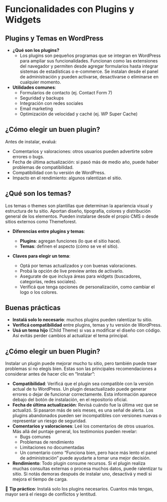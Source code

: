 # Funcionalidades con Plugins y Widgets

## Plugins y Temas en WordPress
- **¿Qué son los plugins?**
    - Los plugins son pequeños programas que se integran en WordPress para ampliar sus funcionalidades. Funcionan como las extensiones del navegador y permiten desde agregar formularios hasta integrar sistemas de estadísticas o e-commerce. Se instalan desde el panel de administración y pueden activarse, desactivarse o eliminarse en cualquier momento.
- **Utilidades comunes**:
    - Formularios de contacto (ej. Contact Form 7)
    - Seguridad y backups
    - Integración con redes sociales
    - Email marketing
    - Optimización de velocidad y caché (ej. WP Super Cache)

## ¿Cómo elegir un buen plugin?
Antes de instalar, evaluá:
- Comentarios y valoraciones: otros usuarios pueden advertirte sobre errores o bugs.
- Fecha de última actualización: si pasó más de medio año, puede haber problemas de compatibilidad.
- Compatibilidad con tu versión de WordPress.
- Impacto en el rendimiento: algunos ralentizan el sitio.

## ¿Qué son los temas?
Los temas o themes son plantillas que determinan la apariencia visual y estructura de tu sitio. Aportan diseño, tipografía, colores y distribución general de los elementos. Pueden instalarse desde el propio CMS o desde sitios externos como Themeforest.

- **Diferencias entre plugins y temas**:
    - **Plugins**: agregan funciones (lo que el sitio hace).
    - **Temas**: definen el aspecto (cómo se ve el sitio).

- **Claves para elegir un tema**:
    - Optá por temas actualizados y con buenas valoraciones.
    - Probá la opción de live preview antes de activarlo.
    - Asegurate de que incluya áreas para widgets (buscadores, categorías, redes sociales).
    - Verificá que tenga opciones de personalización, como cambiar el logo o los colores.

## Buenas prácticas
- **Instalá solo lo necesario**: muchos plugins pueden ralentizar tu sitio.
- **Verificá compatibilidad** entre plugins, temas y tu versión de WordPress.
- **Usá un tema hijo** (Child Theme) si vas a modificar el diseño con código. Así evitás perder cambios al actualizar el tema principal.

## ¿Cómo elegir un buen Plugin?
Instalar un plugin puede mejorar mucho tu sitio, pero también puede traer problemas si no elegís bien. Estas son las principales recomendaciones a considerar antes de hacer clic en “Instalar”:
- **Compatibilidad**: Verificá que el plugin sea compatible con la versión actual de tu WordPress. Un plugin desactualizado puede generar errores o dejar de funcionar correctamente. Esta información aparece debajo del botón de instalación, en el repositorio oficial.
- **Fecha de última actualización**: Revisá cuándo fue la última vez que se actualizó. Si pasaron más de seis meses, es una señal de alerta. Los plugins abandonados pueden ser incompatibles con versiones nuevas o representar un riesgo de seguridad.
- **Comentarios y valoraciones**: Leé los comentarios de otros usuarios. Más allá del puntaje general, los testimonios pueden revelar:
    - Bugs comunes
    - Problemas de rendimiento
    - Limitaciones no documentadas
    - Un comentario como “Funciona bien, pero hace más lento el panel de administración” puede ayudarte a tomar una mejor decisión.
- **Rendimiento**: Todo plugin consume recursos. Si el plugin realiza muchas consultas externas o procesa muchos datos, puede ralentizar tu sitio. Si notás demoras después de instalar uno, desactivá y medí si mejora el tiempo de carga.

📌 **Tip práctico**: Instalá solo los plugins necesarios. Cuantos más tengas, mayor será el riesgo de conflictos y lentitud.